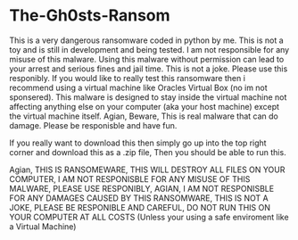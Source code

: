 # The-Gh0sts-Ransom
This is a very dangerous ransomware coded in python by me. This is not a toy and is still in development and being tested. I am not responsible for any misuse of this malware. Using this malware without permission can lead to your arrest and serious fines and jail time. This is not a joke. Please use this responibly. If you would like to really test this ransomware then i recommend using a virtual machine like Oracles Virtual Box (no im not sponsered). This malware is designed to stay inside the virtual machine not affecting anything else on your computer (aka your host machine) except the virtual machine itself. Agian, Beware, This is real malware that can do damage. Please be responisble and have fun.

If you really want to download this then simply go up into the top right corner and download this as a .zip file, Then you should be able to run this.

Agian, THIS IS RANSOMEWARE, THIS WILL DESTROY ALL FILES ON YOUR COMPUTER, I AM NOT RESPONISBLE FOR ANY MISUSE OF THIS MALWARE, PLEASE USE RESPONIBLY, AGIAN, I AM NOT RESPONISBLE FOR ANY DAMAGES CAUSED BY THIS RANSOMWARE, THIS IS NOT A JOKE, PLEASE BE RESPONIBLE AND CAREFUL, DO NOT RUN THIS ON YOUR COMPUTER AT ALL COSTS (Unless your using a safe enviroment like a Virtual Machine)
